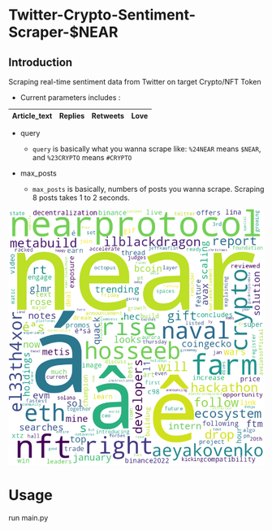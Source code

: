 # Twitter-Crypto-Sentiment-Scraper-$NEAR
## Introduction
Scraping real-time sentiment data from Twitter on target Crypto/NFT Token
* Current parameters includes : 

Article_text | Replies | Retweets | Love
| :--- | ---: | :---: | :---:

* query 
    * `query` is basically what you wanna scrape like: `%24NEAR` means `$NEAR`, and `%23CRYPTO` means `#CRYPTO`

* max_posts 
    * `max_posts` is basically, numbers of posts you wanna scrape. Scraping 8 posts takes 1 to 2 seconds.


![alt text](https://github.com/ZaizhiSheng/Twitter-Crypto-Scraper/blob/main/word_cloud.png?raw=true)

# Usage
run main.py
